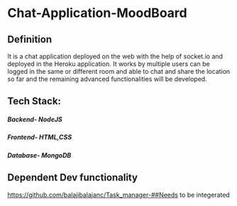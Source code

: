 # Chat-Application-MoodBoard

## Definition
It is a chat application deployed on the web with the help of socket.io and deployed in the Heroku application. It works by multiple users can be logged in the same or different 
room and able to chat and share the location so far and the remaining advanced functionalities will be developed.

## Tech Stack:
##### Backend- NodeJS
##### Frontend- HTML,CSS
##### Database- MongoDB

## Dependent Dev functionality
https://github.com/balajibalajanc/Task_manager-##Needs to be integerated
